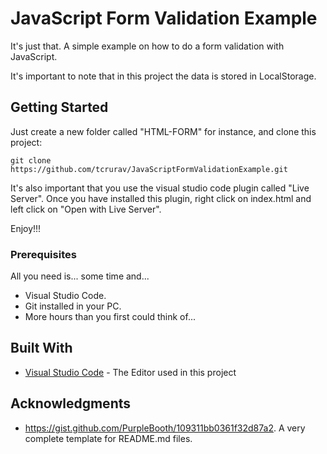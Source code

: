# JavaScript Form Validation Example

It's just that. A simple example on how to do a form validation with JavaScript.

It's important to note that in this project the data is stored in LocalStorage.

## Getting Started

Just create a new folder called "HTML-FORM" for instance, and clone this project:

````
git clone https://github.com/tcrurav/JavaScriptFormValidationExample.git
````

It's also important that you use the visual studio code plugin called "Live Server". Once you have installed this plugin, right click on index.html and left click on "Open with Live Server".

Enjoy!!!


### Prerequisites

All you need is... some time and...
* Visual Studio Code.
* Git installed in your PC.
* More hours than you first could think of...

## Built With

* [Visual Studio Code](https://code.visualstudio.com/) - The Editor used in this project

## Acknowledgments

* https://gist.github.com/PurpleBooth/109311bb0361f32d87a2. A very complete template for README.md files.
